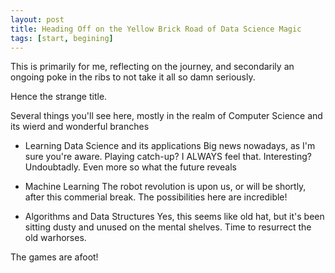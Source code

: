 ```yaml
---
layout: post
title: Heading Off on the Yellow Brick Road of Data Science Magic
tags: [start, begining]
---
```


This is primarily for me, reflecting on the journey, and secondarily an ongoing poke in the ribs to not take it all so damn seriously.

Hence the strange title.

Several things you'll see here, mostly in the realm of Computer Science and its wierd and wonderful branches
- Learning Data Science and its applications
Big news nowadays, as I'm sure you're aware. Playing catch-up? I ALWAYS feel that. Interesting? Undoubtadly. 
Even more so what the future reveals

- Machine Learning
The robot revolution is upon us, or will be shortly, after this commerial break. The possibilities here are incredible!

- Algorithms and Data Structures
Yes, this seems like old hat, but it's been sitting dusty and unused on the mental shelves. Time to resurrect the old warhorses.


The games are afoot!
